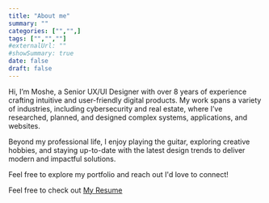 ```yaml
---
title: "About me"
summary: ""
categories: ["","",]
tags: ["","",""]
#externalUrl: ""
#showSummary: true
date: false
draft: false
---
```



Hi, I’m Moshe, a Senior UX/UI Designer with over 8 years of experience crafting intuitive and user-friendly digital products. My work spans a variety of industries, including cybersecurity and real estate, where I’ve researched, planned, and designed complex systems, applications, and websites.

Beyond my professional life, I enjoy playing the guitar, exploring creative hobbies, and staying up-to-date with the latest design trends to deliver modern and impactful solutions.

Feel free to explore my portfolio and reach out I'd love to connect!

Feel free to check out [My Resume](/moshecezana-cv.pdf)